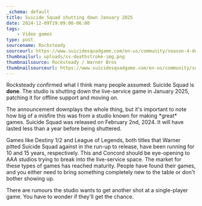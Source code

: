 ```yaml
---
_schema: default
title: Suicide Squad shutting down January 2025
date: 2024-12-09T19:09:00-06:00
tags:
    - Video games
type: post
sourcename: Rocksteady
sourceurl: https://www.suicidesquadgame.com/en-us/community/season-4-deep-dive
thumbnailurl: uploads/ss-deathstroke-img.png
thumbnailsource: Rocksteady / Warner Bros
thumbnailsourceurl: https://www.suicidesquadgame.com/en-us/community/season-4-deep-dive
---
```

Rocksteady confirmed what I think many people assumed: Suicide Squad is **done**. The studio is shutting down the live-service game in January 2025, patching it for offline support and moving on.

The announcement downplays the whole thing, but it's important to note how big of a misfire this was from a studio known for making \*great\* games. Suicide Squad was released on February 2nd, 2024. It will have lasted less than a year before being shuttered.

Games like Destiny 1/2 and League of Legends, both titles that Warner pitted Suicide Squad against in the run-up to release, have been running for 10 and 15 years, respectively. This and Concord should be eye-opening to AAA studios trying to break into the live-service space. The market for these types of games has reached maturity. People have found their games, and you either need to bring something completely new to the table or don't bother showing up.

There are rumours the studio wants to get another shot at a single-player game. You have to wonder if they'll get the chance.